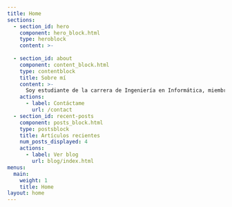 ```yaml
---
title: Home
sections:
  - section_id: hero
    component: hero_block.html
    type: heroblock
    content: >-
    
  - section_id: about
    component: content_block.html
    type: contentblock
    title: Sobre mí
    content: >-
      Soy estudiante de la carrera de Ingeniería en Informática, miembro activo de la Upec Microsoft Community. Tengo experiencia en el       desarrollo web y móvil y tengo conocimiento en varios lenguajes de programación como Python, PHP, Java y Javascript.
    actions:
      - label: Contáctame
        url: /contact
  - section_id: recent-posts
    component: posts_block.html
    type: postsblock
    title: Artículos recientes
    num_posts_displayed: 4
    actions:
      - label: Ver blog
        url: blog/index.html
menus:
  main:
    weight: 1
    title: Home
layout: home
---
```

